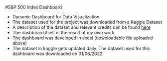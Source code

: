 #S&P 500 index Dashboard
* Dynamic Dashboard for Data Visualization
* The dataset used for the project was downloaded from a Kaggle Dataset 
* A description of the dataset and relevant credits can be found [here](https://www.kaggle.com/datasets/andrewmvd/sp-500-stocks)
* The dashboard itself is the result of my own work
* The dashboard was developed in excel (downloadable file uploaded above)
* The dataset in kaggle gets updated daily. The dataset used for this dashboard was downloaded on 01/06/2022.
